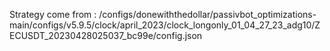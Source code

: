 Strategy come from : /configs/donewiththedollar/passivbot_optimizations-main/configs/v5.9.5/clock/april_2023/clock_longonly_01_04_27_23_adg10/ZECUSDT_20230428025037_bc99e/config.json